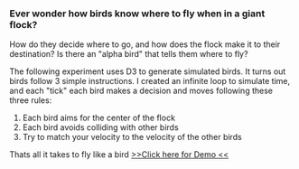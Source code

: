### Ever wonder how birds know where to fly when in a giant flock?
How do they decide where to go, and how does the flock make it to their destination? Is there an "alpha bird" that tells them where to fly?

The following experiment uses D3 to generate simulated birds. It turns out birds follow 3 simple instructions. I created an infinite loop to simulate time, and each "tick" each bird makes a decision and moves following these three rules:
1. Each bird aims for the center of the flock
2. Each bird avoids colliding with other birds
3. Try to match your velocity to the velocity of the other birds

Thats all it takes to fly like a bird
[>>Click here for Demo <<](https://gyro851.github.io/js-boids-experiment/index.html)
